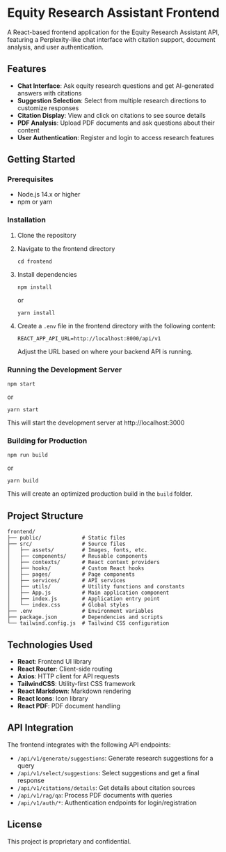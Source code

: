 # Equity Research Assistant Frontend

A React-based frontend application for the Equity Research Assistant API, featuring a Perplexity-like chat interface with citation support, document analysis, and user authentication.

## Features

- **Chat Interface**: Ask equity research questions and get AI-generated answers with citations
- **Suggestion Selection**: Select from multiple research directions to customize responses
- **Citation Display**: View and click on citations to see source details
- **PDF Analysis**: Upload PDF documents and ask questions about their content
- **User Authentication**: Register and login to access research features

## Getting Started

### Prerequisites

- Node.js 14.x or higher
- npm or yarn

### Installation

1. Clone the repository
2. Navigate to the frontend directory
   ```
   cd frontend
   ```
3. Install dependencies
   ```
   npm install
   ```
   or
   ```
   yarn install
   ```

4. Create a `.env` file in the frontend directory with the following content:
   ```
   REACT_APP_API_URL=http://localhost:8000/api/v1
   ```
   Adjust the URL based on where your backend API is running.

### Running the Development Server

```
npm start
```
or
```
yarn start
```

This will start the development server at http://localhost:3000

### Building for Production

```
npm run build
```
or
```
yarn build
```

This will create an optimized production build in the `build` folder.

## Project Structure

```
frontend/
├── public/             # Static files
├── src/                # Source files
│   ├── assets/         # Images, fonts, etc.
│   ├── components/     # Reusable components
│   ├── contexts/       # React context providers
│   ├── hooks/          # Custom React hooks
│   ├── pages/          # Page components
│   ├── services/       # API services
│   ├── utils/          # Utility functions and constants
│   ├── App.js          # Main application component
│   ├── index.js        # Application entry point
│   └── index.css       # Global styles
├── .env                # Environment variables
├── package.json        # Dependencies and scripts
└── tailwind.config.js  # Tailwind CSS configuration
```

## Technologies Used

- **React**: Frontend UI library
- **React Router**: Client-side routing
- **Axios**: HTTP client for API requests
- **TailwindCSS**: Utility-first CSS framework
- **React Markdown**: Markdown rendering
- **React Icons**: Icon library
- **React PDF**: PDF document handling

## API Integration

The frontend integrates with the following API endpoints:

- `/api/v1/generate/suggestions`: Generate research suggestions for a query
- `/api/v1/select/suggestions`: Select suggestions and get a final response
- `/api/v1/citations/details`: Get details about citation sources
- `/api/v1/rag/qa`: Process PDF documents with queries
- `/api/v1/auth/*`: Authentication endpoints for login/registration

## License

This project is proprietary and confidential. 